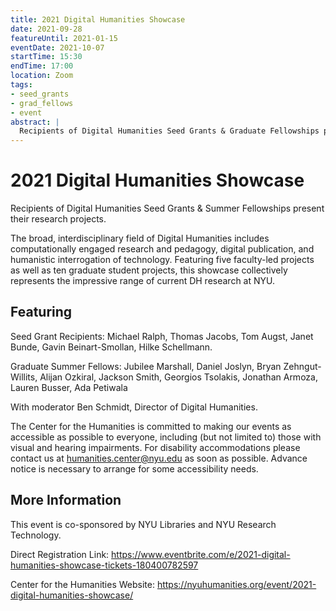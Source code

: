 ```yaml
---
title: 2021 Digital Humanities Showcase
date: 2021-09-28
featureUntil: 2021-01-15
eventDate: 2021-10-07
startTime: 15:30
endTime: 17:00
location: Zoom
tags:
- seed_grants
- grad_fellows
- event
abstract: |
  Recipients of Digital Humanities Seed Grants & Graduate Fellowships present their research projects.
---
```


# 2021 Digital Humanities Showcase

Recipients of Digital Humanities Seed Grants & Summer Fellowships present their research projects.

The broad, interdisciplinary field of Digital Humanities includes computationally engaged research and pedagogy, digital publication, and humanistic interrogation of technology. Featuring five faculty-led projects as well as ten graduate student projects, this showcase collectively represents the impressive range of current DH research at NYU.

## Featuring

Seed Grant Recipients: Michael Ralph, Thomas Jacobs, Tom Augst, Janet Bunde, Gavin Beinart-Smollan, Hilke Schellmann.

Graduate Summer Fellows: Jubilee Marshall, Daniel Joslyn, Bryan Zehngut-Willits, Alijan Ozkiral, Jackson Smith, Georgios Tsolakis, Jonathan Armoza, Lauren Busser, Ada Petiwala

With moderator Ben Schmidt, Director of Digital Humanities.

The Center for the Humanities is committed to making our events as accessible as possible to everyone, including (but not limited to) those with visual and hearing impairments. For disability accommodations please contact us at humanities.center@nyu.edu as soon as possible. Advance notice is necessary to arrange for some accessibility needs.

## More Information

This event is co-sponsored by NYU Libraries and NYU Research Technology.

Direct Registration Link: https://www.eventbrite.com/e/2021-digital-humanities-showcase-tickets-180400782597

Center for the Humanities Website: https://nyuhumanities.org/event/2021-digital-humanities-showcase/
